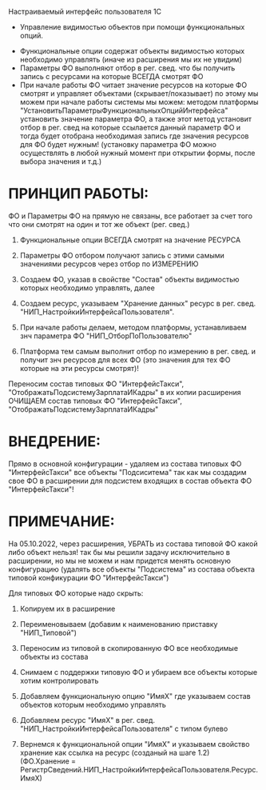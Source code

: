 Настраиваемый интерфейс пользователя 1C

* Управление видимостью объектов при помощи функциональных опций.

- Функциональные опции содержат объекты видимостью которых необходимо управлять (иначе из расширения мы их не увидим)
- Параметры ФО выполняют отбор в рег. свед. что бы получить запись с ресурсами на которые ВСЕГДА смотрят ФО
- При начале работы ФО читает значение ресурсов на которые ФО смотрят и управляет объектами (скрывает/показывает)
  по этому мы можем при начале работы системы мы можем: методом платформы "УстановитьПараметрыФункциональныхОпцийИнтерфейса"
  установить значение параметра ФО, а также этот метод установит отбор в рег. свед на которые ссылается данный параметр ФО и
  тогда будет отобрана необходимая запись где значения ресурсов для ФО будет нужным!
  (установку параметра ФО можно осуществлять в любой нужный момент при открытии формы, после выбора значения и т.д.)

# ПРИНЦИП РАБОТЫ:

ФО и Параметры ФО на прямую не связаны, все работает за счет того что они смотрят на один и тот же объект (рег. свед.)
1. Функциональные опции ВСЕГДА смотрят на значение РЕСУРСА
2. Параметры ФО отбором получают запись с этими самыми значениями ресурсов через отбор по ИЗМЕРЕНИЮ

3. Создаем ФО, указав в свойстве "Состав" объекты видимостью которых необходимо управлять, далее
4. Создаем ресурс, указываем "Хранение данных" ресурс в рег. свед. "НИП_НастройкиИнтерфейсаПользователя".

5. При начале работы делаем, методом платформы, устанавливаем знч параметра ФО "НИП_ОтборПоПользователю"
6. Платформа тем самым выполнит отбор по измерению в рег. свед. и получит знч ресурсов для всех ФО
    (это значения для тех ФО которые на эти ресурсы смотрят)!

Переносим состав типовых ФО "ИнтерфейсТакси", "ОтображатьПодсистемуЗарплатаИКадры" в их копии расширения
ОЧИЩАЕМ состав типовых ФО "ИнтерфейсТакси", "ОтображатьПодсистемуЗарплатаИКадры"

# ВНЕДРЕНИЕ:

 Прямо в основной конфигурации - удаляем из состава типовых ФО "ИнтерфейсТакси" все объекты "Подсиситема"
 так как мы создадим свое ФО в расширении для подсистем входящих в состав объекта ФО "ИнтерфейсТакси"!

# ПРИМЕЧАНИЕ:
На 05.10.2022, через расширения, УБРАТЬ из состава типовой ФО какой либо объект нельзя!
так бы мы решили задачу исключительно в расширении, но мы не можем и нам придется менять основную конфигурацию
(удалять все объекты "Подсистема" из состава объекта типовой конфикурации ФО "ИнтерфейсТакси")



Для типовых ФО которые надо скрыть:
1. Копируем их в расширение
2. Переименовываем (добавим к наименованию приставку "НИП_Типовой")
3. Переносим из типовой в скопированную ФО все необходимые объекты из состава
4. Снимаем с поддержки типовую ФО и убираем все объекты которые хотим контролировать

4. Добавляем функциональную опцию "ИмяХ" где указываем состав объектов которым необходимо управлять
5. Добавляем ресурс "ИмяХ" в рег. свед. "НИП_НастройкиИнтерфейсаПользователя" с типом булево
6. Вернемся к функциональной опции "ИмяХ" и указываем свойство хранение как ссылка на ресурс (созданый на шаге 1.2)
(ФО.Хранение = РегистрСведений.НИП_НастройкиИнтерфейсаПользователя.Ресурс.ИмяХ)
